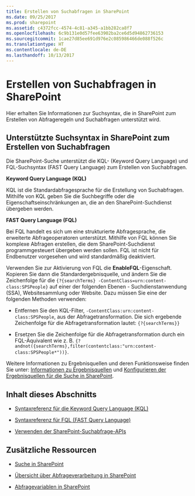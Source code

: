 ```yaml
---
title: Erstellen von Suchabfragen in SharePoint
ms.date: 09/25/2017
ms.prod: sharepoint
ms.assetid: c4372fcc-4574-4c81-a345-a1bb282ca8f7
ms.openlocfilehash: 6c9b131e0d57fee63902ba2ce6d5d94862736153
ms.sourcegitcommit: 1cae27d85ee691d976e2c085986466de088f526c
ms.translationtype: HT
ms.contentlocale: de-DE
ms.lasthandoff: 10/13/2017
---
```

# <a name="building-search-queries-in-sharepoint"></a>Erstellen von Suchabfragen in SharePoint
Hier erhalten Sie Informationen zur Suchsyntax, die in SharePoint zum Erstellen von Abfrageregeln und Suchabfragen unterstützt wird.
## <a name="supported-search-syntax-in-sharepoint-for-building-search-queries"></a>Unterstützte Suchsyntax in SharePoint zum Erstellen von Suchabfragen
<a name="SP15Buildquery_support"> </a>

Die SharePoint-Suche unterstützt die KQL- (Keyword Query Language) und FQL-Suchsyntax (FAST Query Language) zum Erstellen von Suchabfragen.
  
    
    
 **Keyword Query Language (KQL)**
  
    
    
KQL ist die Standardabfragesprache für die Erstellung von Suchabfragen. Mithilfe von KQL geben Sie die Suchbegriffe oder die Eigenschaftseinschränkungen an, die an den SharePoint-Suchdienst übergeben werden.
  
    
    
 **FAST Query Language (FQL)**
  
    
    
Bei FQL handelt es sich um eine strukturierte Abfragesprache, die erweiterte Abfrageoperatoren unterstützt. Mithilfe von FQL können Sie komplexe Abfragen erstellen, die dem SharePoint-Suchdienst programmgesteuert übergeben werden sollen. FQL ist nicht für Endbenutzer vorgesehen und wird standardmäßig deaktiviert. 
  
    
    
Verwenden Sie zur Aktivierung von FQL die **EnableFQL**-Eigenschaft. Kopieren Sie dann die Standardergebnisquelle, und ändern Sie die Zeichenfolge für die  `{?{searchTerms} -ContentClass=urn:content-class:SPSPeople}` auf einer der folgenden Ebenen - Suchdienstanwendung (SSA), Websitesammlung oder Website. Dazu müssen Sie eine der folgenden Methoden verwenden:
  
    
    

- Entfernen Sie den KQL-Filter,  `-ContentClass:urn:content-class:SPSPeople`, aus der Abfragetransformation. Die sich ergebende Zeichenfolge für die Abfragetransformation lautet:  `{?{searchTerms}}`
    
  
- Ersetzen Sie die Zeichenfolge für die Abfragetransformation durch ein FQL-Äquivalent wie z. B. `{?andnot({searchTerms},filter(contentclass:"urn:content-class:SPSPeople*"))}`.
    
  
Weitere Informationen zu Ergebnisquellen und deren Funktionsweise finden Sie unter:  [Informationen zu Ergebnisquellen](http://office.microsoft.com/en-us/support/sharepoint/sharepointsearch/understanding-result-sources-HA102848849.aspx) und [Konfigurieren der Ergebnisquellen für die Suche in SharePoint](http://technet.microsoft.com/en-us/library/jj683115%28v=office.15%29.aspx).
  
    
    

## <a name="in-this-section"></a>Inhalt dieses Abschnitts
<a name="SP15Buildquery_support"> </a>


-  [Syntaxreferenz für die Keyword Query Language (KQL)](keyword-query-language-kql-syntax-reference.md)
    
  
-  [Syntaxreferenz für FQL (FAST Query Language)](fast-query-language-fql-syntax-reference.md)
    
  
-  [Verwenden der SharePoint-Suchabfrage-APIs](using-the-sharepoint-search-query-apis.md)
    
  

## <a name="additional-resources"></a>Zusätzliche Ressourcen
<a name="SP15Buildquery_addlresources"> </a>


-  [Suche in SharePoint](search-in-sharepoint.md)
    
  
-  
  [Übersicht über Abfrageverarbeitung in SharePoint](http://technet.microsoft.com/en-us/library/jj219620%28v=office.15%29.aspx)
    
  
-  
  [Abfragevariablen in SharePoint](http://technet.microsoft.com/en-us/library/jj683123.aspx)
    
  

